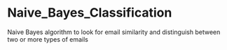 # Naive_Bayes_Classification
Naive Bayes algorithm to look for email similarity and distinguish between two or more types of emails
